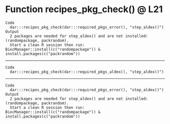# Function recipes_pkg_check() @ L21

    Code
      dar:::recipes_pkg_check(dar:::required_pkgs_error(), "step_aldex()")
    Output
      2 packages are needed for step_aldex() and are not installed: (randompackage, packrandom). 
      Start a clean R session then run: BiocManager::install(c("randompackage")) & install.packages(c("packrandom")) 

---

    Code
      dar:::recipes_pkg_check(dar:::required_pkgs_aldex(), "step_aldex()")

---

    Code
      dar:::recipes_pkg_check(dar:::required_pkgs_error(), "step_aldex()")
    Output
      2 packages are needed for step_aldex() and are not installed: (randompackage, packrandom). 
      Start a clean R session then run: BiocManager::install(c("randompackage")) & install.packages(c("packrandom")) 

